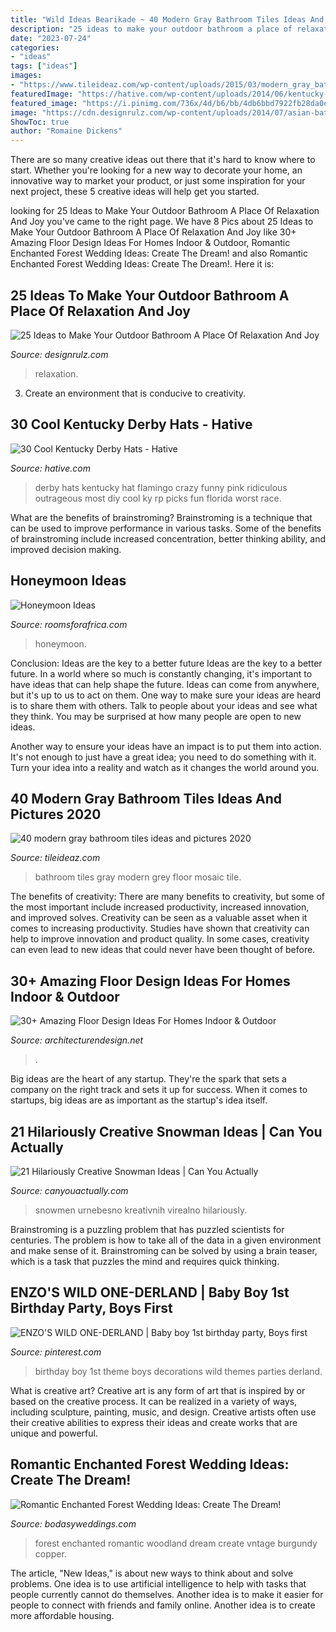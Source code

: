 ```yaml
---
title: "Wild Ideas Bearikade ~ 40 Modern Gray Bathroom Tiles Ideas And Pictures 2020"
description: "25 ideas to make your outdoor bathroom a place of relaxation and joy"
date: "2023-07-24"
categories:
- "ideas"
tags: ["ideas"]
images:
- "https://www.tileideaz.com/wp-content/uploads/2015/03/modern_gray_bathroom_tiles_28.jpg"
featuredImage: "https://hative.com/wp-content/uploads/2014/06/kentucky-derby-hats/7-kentucky-derby-hats.jpg"
featured_image: "https://i.pinimg.com/736x/4d/b6/bb/4db6bbd7922fb28da0ee9011085ed0bc.jpg"
image: "https://cdn.designrulz.com/wp-content/uploads/2014/07/asian-bathroom-7.jpg"
ShowToc: true
author: "Romaine Dickens"
---
```



There are so many creative ideas out there that it's hard to know where to start. Whether you're looking for a new way to decorate your home, an innovative way to market your product, or just some inspiration for your next project, these 5 creative ideas will help get you started.

	

		
looking for 25 Ideas to Make Your Outdoor Bathroom A Place Of Relaxation And Joy you've came to the right page. We have 8 Pics about 25 Ideas to Make Your Outdoor Bathroom A Place Of Relaxation And Joy like 30+ Amazing Floor Design Ideas For Homes Indoor &amp; Outdoor, Romantic Enchanted Forest Wedding Ideas: Create The Dream! and also Romantic Enchanted Forest Wedding Ideas: Create The Dream!. Here it is:
		
    
## 25 Ideas To Make Your Outdoor Bathroom A Place Of Relaxation And Joy

<img loading=lazy src="https://cdn.designrulz.com/wp-content/uploads/2014/07/asian-bathroom-7.jpg" onerror="this.onerror=null;this.src='https://tse4.mm.bing.net/th?id=OIP.t00TTdL29wvD4kBwL9x6gAHaJr&amp;pid=15.1';" alt="25 Ideas to Make Your Outdoor Bathroom A Place Of Relaxation And Joy">

_Source: designrulz.com_

>relaxation. 

	

3. Create an environment that is conducive to creativity.

    
## 30 Cool Kentucky Derby Hats - Hative

<img loading=lazy src="https://hative.com/wp-content/uploads/2014/06/kentucky-derby-hats/7-kentucky-derby-hats.jpg" onerror="this.onerror=null;this.src='https://tse4.mm.bing.net/th?id=OIP.IANVJXUthWjuD_UNc3vWfgHaLN&amp;pid=15.1';" alt="30 Cool Kentucky Derby Hats - Hative">

_Source: hative.com_

>derby hats kentucky hat flamingo crazy funny pink ridiculous outrageous most diy cool ky rp picks fun florida worst race. 

	

What are the benefits of brainstroming?
Brainstroming is a technique that can be used to improve performance in various tasks. Some of the benefits of brainstroming include increased concentration, better thinking ability, and improved decision making.

    
## Honeymoon Ideas

<img loading=lazy src="https://www.roomsforafrica.com/images/teniquatreetops.jpg" onerror="this.onerror=null;this.src='https://tse3.mm.bing.net/th?id=OIP.y0OVeJ3DMd4YDTx8dmQgrAHaFj&amp;pid=15.1';" alt="Honeymoon Ideas">

_Source: roomsforafrica.com_

>honeymoon. 

	

Conclusion: Ideas are the key to a better future
Ideas are the key to a better future. In a world where so much is constantly changing, it's important to have ideas that can help shape the future. Ideas can come from anywhere, but it's up to us to act on them.
One way to make sure your ideas are heard is to share them with others. Talk to people about your ideas and see what they think. You may be surprised at how many people are open to new ideas.

Another way to ensure your ideas have an impact is to put them into action. It's not enough to just have a great idea; you need to do something with it. Turn your idea into a reality and watch as it changes the world around you.

    
## 40 Modern Gray Bathroom Tiles Ideas And Pictures 2020

<img loading=lazy src="https://www.tileideaz.com/wp-content/uploads/2015/03/modern_gray_bathroom_tiles_28.jpg" onerror="this.onerror=null;this.src='https://tse2.mm.bing.net/th?id=OIP.r2ReE6IoDkDYSeMfgVsSEAHaNV&amp;pid=15.1';" alt="40 modern gray bathroom tiles ideas and pictures 2020">

_Source: tileideaz.com_

>bathroom tiles gray modern grey floor mosaic tile. 

	

The benefits of creativity: There are many benefits to creativity, but some of the most important include increased productivity, increased innovation, and improved solves.
Creativity can be seen as a valuable asset when it comes to increasing productivity. Studies have shown that creativity can help to improve innovation and product quality. In some cases, creativity can even lead to new ideas that could never have been thought of before.

    
## 30+ Amazing Floor Design Ideas For Homes Indoor &amp; Outdoor

<img loading=lazy src="https://cdn.architecturendesign.net/wp-content/uploads/2015/08/AD-Indoor-Outdoor-Floor-Design-Ideas-15.jpg" onerror="this.onerror=null;this.src='https://tse1.mm.bing.net/th?id=OIP.eiWTKpve52P-LAoZl1umRwHaJ4&amp;pid=15.1';" alt="30+ Amazing Floor Design Ideas For Homes Indoor &amp; Outdoor">

_Source: architecturendesign.net_

>. 

	

Big ideas are the heart of any startup. They're the spark that sets a company on the right track and sets it up for success. When it comes to startups, big ideas are as important as the startup's idea itself. 

    
## 21 Hilariously Creative Snowman Ideas | Can You Actually

<img loading=lazy src="https://canyouactually.com/wp-content/uploads/12-221.jpg" onerror="this.onerror=null;this.src='https://tse3.mm.bing.net/th?id=OIP.RAjuDMB0a9OcKs8Ls-XELwHaJ4&amp;pid=15.1';" alt="21 Hilariously Creative Snowman Ideas | Can You Actually">

_Source: canyouactually.com_

>snowmen urnebesno kreativnih virealno hilariously. 

	

Brainstroming is a puzzling problem that has puzzled scientists for centuries. The problem is how to take all of the data in a given environment and make sense of it. Brainstroming can be solved by using a brain teaser, which is a task that puzzles the mind and requires quick thinking.

    
## ENZO&#039;S WILD ONE-DERLAND | Baby Boy 1st Birthday Party, Boys First

<img loading=lazy src="https://i.pinimg.com/736x/4d/b6/bb/4db6bbd7922fb28da0ee9011085ed0bc.jpg" onerror="this.onerror=null;this.src='https://tse3.mm.bing.net/th?id=OIP.wbQ1EU4f_z_AJ9ivwgVr7wHaLG&amp;pid=15.1';" alt="ENZO&#039;S WILD ONE-DERLAND | Baby boy 1st birthday party, Boys first">

_Source: pinterest.com_

>birthday boy 1st theme boys decorations wild themes parties derland. 

	

What is creative art?
Creative art is any form of art that is inspired by or based on the creative process. It can be realized in a variety of ways, including sculpture, painting, music, and design. Creative artists often use their creative abilities to express their ideas and create works that are unique and powerful.

    
## Romantic Enchanted Forest Wedding Ideas: Create The Dream!

<img loading=lazy src="https://bodasyweddings.com/wp-content/uploads/2017/03/vintage-enchanted-forest-wedding.jpg" onerror="this.onerror=null;this.src='https://tse4.mm.bing.net/th?id=OIP.mOTHtOe_hEe-AaxqtllbOAHaLH&amp;pid=15.1';" alt="Romantic Enchanted Forest Wedding Ideas: Create The Dream!">

_Source: bodasyweddings.com_

>forest enchanted romantic woodland dream create vntage burgundy copper. 

	

The article, "New Ideas," is about new ways to think about and solve problems. One idea is to use artificial intelligence to help with tasks that people currently cannot do themselves. Another idea is to make it easier for people to connect with friends and family online. Another idea is to create more affordable housing.

